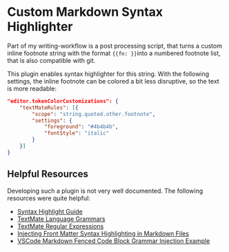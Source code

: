 # Custom Markdown Syntax Highlighter

Part of my writing-workflow is a post processing script, that turns a custom inline footnote string with the format `{{fn: }}`into a numbered footnote list, that is also compatible with git.

This plugin enables syntax highlighter for this string. With the following settings, the inline footnote can be colored a bit less disruptive, so the text is more readable:
```json
"editor.tokenColorCustomizations": {
    "textMateRules": [{
        "scope": "string.quoted.other.footnote",
        "settings": {
            "foreground": "#4b4b4b",
            "fontStyle": "italic"
        }
    }]
}
```

## Helpful Resources

Developing such a plugin is not very well documented. The following resources were quite helpful:

* [Syntax Highlight Guide](https://code.visualstudio.com/api/language-extensions/syntax-highlight-guide#scope-inspector)
* [TextMate Language Grammars](https://macromates.com/manual/en/language_grammars)
* [TextMate Regular Expressions](https://macromates.com/manual/en/regular_expressions)
* [Injecting Front Matter Syntax Highlighting in Markdown Files](https://www.marcobeltempo.com/open-source/inject-frontmatter-syntax-markdown/)
* [VSCode Markdown Fenced Code Block Grammar Injection Example](https://github.com/mjbvz/vscode-fenced-code-block-grammar-injection-example)
